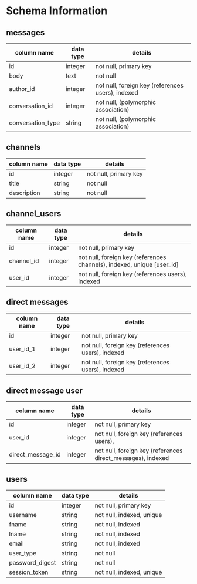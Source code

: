 # Schema Information

## messages
column name         | data type | details
--------------------|-----------|-----------------------
id                  | integer   | not null, primary key
body                | text      | not null
author_id           | integer   | not null, foreign key (references users), indexed
conversation_id     | integer   | not null,  (polymorphic association)
conversation_type   | string    | not null, (polymorphic association)

## channels
column name | data type | details
------------|-----------|-----------------------
id          | integer   | not null, primary key
title       | string    | not null
description | string    | not null

## channel_users
column name | data type | details
------------|-----------|-----------------------
id          | integer   | not null, primary key
channel_id  | integer   | not null, foreign key (references channels), indexed, unique [user_id]
user_id     | integer   | not null, foreign key (references users), indexed

## direct messages
column name | data type | details
------------|-----------|-----------------------
id          | integer   | not null, primary key
user_id_1     | integer   | not null, foreign key (references users), indexed
user_id_2     | integer   | not null, foreign key (references users), indexed

## direct message user
column name | data type | details
------------|-----------|-----------------------
id          | integer   | not null, primary key
user_id     | integer   | not null, foreign key (references users),
direct_message_id | integer   | not null, foreign key (references direct_messages), indexed




## users
column name     | data type | details
----------------|-----------|-----------------------
id              | integer   | not null, primary key
username        | string    | not null, indexed, unique
fname           | string    | not null, indexed
lname           | string    | not null, indexed
email           | string    | not null, indexed
user_type       | string    | not null
password_digest | string    | not null
session_token   | string    | not null, indexed, unique
